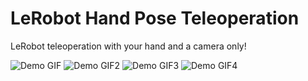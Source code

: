 # LeRobot Hand Pose Teleoperation
LeRobot teleoperation with your hand and a camera only!

![Demo GIF](robotarm1.gif)   ![Demo GIF2](robotarm2.gif)  ![Demo GIF3](robotarm1.gif)  ![Demo GIF4](robotarm1.gif)


